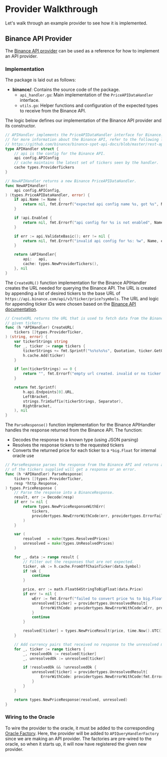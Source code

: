 # Provider Walkthrough

Let's walk through an example provider to see how it is implemented.

## Binance API Provider

The [Binance API provider](./apis/binance/README.md) can be used as a reference for how to implement an API provider.

### Implementation

The package is laid out as follows:

- **binance/**: Contains the source code of the package.
    - `api_handler.go`: Main implementation of the `PriceAPIDataHandler` interface.
    - `utils.go`: Helper functions and configuration of the expected types to receive from the Binance API.


The logic below defines our implementation of the Binance API provider and its constructor.

```go
// APIHandler implements the PriceAPIDataHandler interface for Binance.
// for more information about the Binance API, refer to the following link:
// https://github.com/binance/binance-spot-api-docs/blob/master/rest-api.md#public-api-endpoints
type APIHandler struct {
	// api is the config for the Binance API.
	api config.APIConfig
	// cache maintains the latest set of tickers seen by the handler.
	cache types.ProviderTickers
}

// NewAPIHandler returns a new Binance PriceAPIDataHandler.
func NewAPIHandler(
	api config.APIConfig,
) (types.PriceAPIDataHandler, error) {
	if api.Name != Name {
		return nil, fmt.Errorf("expected api config name %s, got %s", Name, api.Name)
	}

	if !api.Enabled {
		return nil, fmt.Errorf("api config for %s is not enabled", Name)
	}

	if err := api.ValidateBasic(); err != nil {
		return nil, fmt.Errorf("invalid api config for %s: %w", Name, err)
	}

	return &APIHandler{
		api:   api,
		cache: types.NewProviderTickers(),
	}, nil
}
```

The `CreateURL()` function implementation for the Binance APIHandler creates the URL needed for querying
the Binance API.  The URL is created by appending a list of desired tickers to the base URL of `https://api.binance.com/api/v3/ticker/price?symbols`.
The URL and logic for appending ticker IDs were chosen based on the [Binance API documentation](https://binance-docs.github.io/apidocs/spot/en/#symbol-price-ticker).

```go
// CreateURL returns the URL that is used to fetch data from the Binance API for the
// given tickers.
func (h *APIHandler) CreateURL(
	tickers []types.ProviderTicker,
) (string, error) {
	var tickerStrings string
	for _, ticker := range tickers {
		tickerStrings += fmt.Sprintf("%s%s%s%s", Quotation, ticker.GetOffChainTicker(), Quotation, Separator)
		h.cache.Add(ticker)
	}

	if len(tickerStrings) == 0 {
		return "", fmt.Errorf("empty url created. invalid or no ticker were provided")
	}

	return fmt.Sprintf(
		h.api.Endpoints[0].URL,
		LeftBracket,
		strings.TrimSuffix(tickerStrings, Separator),
		RightBracket,
	), nil
}
```

The `ParseResponse()` function implementation for the Binance APIHandler handles the response returned from the Binance API.
The function:
- Decodes the response to a known type (using JSON parsing)
- Resolves the response tickers to the requested tickers
- Converts the returned price for each ticker to a `*big.Float` for internal oracle use

```go
// ParseResponse parses the response from the Binance API and returns a GetResponse. Each
// of the tickers supplied will get a response or an error.
func (h *APIHandler) ParseResponse(
    tickers []types.ProviderTicker,
    resp *http.Response,
) types.PriceResponse {
    // Parse the response into a BinanceResponse.
    result, err := Decode(resp)
    if err != nil {
        return types.NewPriceResponseWithErr(
            tickers,
            providertypes.NewErrorWithCode(err, providertypes.ErrorFailedToDecode),
        )
    }

    var (
        resolved   = make(types.ResolvedPrices)
        unresolved = make(types.UnResolvedPrices)
    )

    for _, data := range result {
        // Filter out the responses that are not expected.
        ticker, ok := h.cache.FromOffChainTicker(data.Symbol)
        if !ok {
            continue
        }

        price, err := math.Float64StringToBigFloat(data.Price)
        if err != nil {
			wErr := fmt.Errorf("failed to convert price %s to big.Float: %w", data.Price, err)
			unresolved[ticker] = providertypes.UnresolvedResult{
                ErrorWithCode: providertypes.NewErrorWithCode(wErr, providertypes.ErrorFailedToParsePrice),
            }
            continue
        }

        resolved[ticker] = types.NewPriceResult(price, time.Now().UTC())
    }

    // Add currency pairs that received no response to the unresolved map.
    for _, ticker := range tickers {
        _, resolvedOk := resolved[ticker]
        _, unresolvedOk := unresolved[ticker]

        if !resolvedOk && !unresolvedOk {
            unresolved[ticker] = providertypes.UnresolvedResult{
                ErrorWithCode: providertypes.NewErrorWithCode(fmt.Errorf("no response"), providertypes.ErrorNoResponse),
            }
        }
    }

    return types.NewPriceResponse(resolved, unresolved)
}
```

### Wiring to the Oracle

To wire the provider to the oracle, it must be added to the corresponding [Oracle Factory](./factories/README.md).
Here, the provider will be added to `APIQueryHandlerFactory` since we are making an API provider.  The factories
are pre-wired to the oracle, so when it starts up, it will now have registered the given new provider.